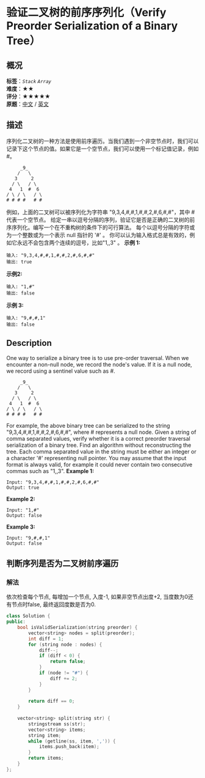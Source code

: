 # 验证二叉树的前序序列化（Verify Preorder Serialization of a Binary Tree）
## 概况
**标签**：*`Stack`*  *`Array`*<br>
**难度**：★★<br>
**评分**：★★★★★<br>
**原题**：[中文](https://leetcode-cn.com/problems/verify-preorder-serialization-of-a-binary-tree) / [英文](https://leetcode.com/problems/verify-preorder-serialization-of-a-binary-tree)
## 描述
序列化二叉树的一种方法是使用前序遍历。当我们遇到一个非空节点时，我们可以记录下这个节点的值。如果它是一个空节点，我们可以使用一个标记值记录，例如 #。
```
     _9_
    /   \
   3     2
  / \   / \
 4   1  #  6
/ \ / \   / \
# # # #   # #
```
例如，上面的二叉树可以被序列化为字符串 "9,3,4,#,#,1,#,#,2,#,6,#,#"，其中 # 代表一个空节点。
给定一串以逗号分隔的序列，验证它是否是正确的二叉树的前序序列化。编写一个在不重构树的条件下的可行算法。
每个以逗号分隔的字符或为一个整数或为一个表示 null 指针的 &#39;#&#39; 。
你可以认为输入格式总是有效的，例如它永远不会包含两个连续的逗号，比如"1,,3" 。
**示例 1:**
```
输入: "9,3,4,#,#,1,#,#,2,#,6,#,#"
输出: true
```
**示例2:**
```
输入: "1,#"
输出: false
```
**示例 3:**
```
输入: "9,#,#,1"
输出: false
```
## Description
One way to serialize a binary tree is to use pre-order traversal. When we encounter a non-null node, we record the node&#39;s value. If it is a null node, we record using a sentinel value such as #.
```
     _9_
    /   \
   3     2
  / \   / \
 4   1  #  6
/ \ / \   / \
# # # #   # #
```
For example, the above binary tree can be serialized to the string "9,3,4,#,#,1,#,#,2,#,6,#,#", where # represents a null node.
Given a string of comma separated values, verify whether it is a correct preorder traversal serialization of a binary tree. Find an algorithm without reconstructing the tree.
Each comma separated value in the string must be either an integer or a character &#39;#&#39; representing null pointer.
You may assume that the input format is always valid, for example it could never contain two consecutive commas such as "1,,3".
**Example 1:**
```
Input: "9,3,4,#,#,1,#,#,2,#,6,#,#"
Output: true
```
**Example 2:**
```
Input: "1,#"
Output: false
```
**Example 3:**
```
Input: "9,#,#,1"
Output: false
```
## 判断序列是否为二叉树前序遍历
### 解法
依次检查每个节点, 每增加一个节点, 入度-1, 如果非空节点出度+2, 当度数为0还有节点时false, 最终返回度数是否为0.
```c++
class Solution {
public:
    bool isValidSerialization(string preorder) {
        vector<string> nodes = split(preorder);
        int diff = 1;
        for (string node : nodes) {
            diff--;
            if (diff < 0) {
                return false;
            }
            if (node != "#") {
                diff += 2;
            }
        }
        
        return diff == 0;
    }
    
    vector<string> split(string str) {
        stringstream ss(str);
        vector<string> items;
        string item;
        while (getline(ss, item, ',')) {
            items.push_back(item);
        }
        return items;
    }
};
```